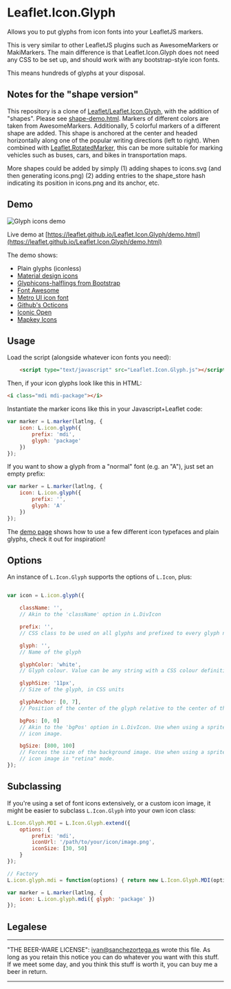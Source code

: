 
# Leaflet.Icon.Glyph

Allows you to put glyphs from icon fonts into your LeafletJS markers.

This is very similar to other LeafletJS plugins such as AwesomeMarkers or
MakiMarkers. The main difference is that Leaflet.Icon.Glyph does not need any
CSS to be set up, and should work with any bootstrap-style icon fonts.

This means hundreds of glyphs at your disposal.

## Notes for the "shape version"

This repository is a clone of
[Leaflet/Leaflet.Icon.Glyph](https://github.com/Leaflet/Leaflet.Icon.Glyph),
with the addition of "shapes". Please see
[shape-demo.html](https://ckhung.github.io/Leaflet.Icon.Glyph/shape-demo.html).
Markers of different colors are taken from AwesomeMarkers.
Additionally, 5 colorful markers of a different shape are added.
This shape is anchored at the center and headed horizontally
along one of the popular writing directions (left to right).
When combined with [Leaflet.RotatedMarker](https://github.com/bbecquet/Leaflet.RotatedMarker),
this can be more suitable for marking vehicles such as
buses, cars, and bikes in transportation maps.

More shapes could be added by simply
(1) adding shapes to icons.svg (and then generating icons.png)
(2) adding entries to the shape\_store hash
indicating its position in icons.png
and its anchor, etc.


## Demo

![Glyph icons demo](https://leaflet.github.io/Leaflet.Icon.Glyph/demo.png)

Live demo at [https://leaflet.github.io/Leaflet.Icon.Glyph/demo.html](https://leaflet.github.io/Leaflet.Icon.Glyph/demo.html)

The demo shows:
* Plain glyphs (iconless)
* <a href='https://materialdesignicons.com/'>Material design icons</a>
* <a href='http://getbootstrap.com/components/#glyphicons'>Glyphicons-halflings from Bootstrap</a>
* <a href='https://fortawesome.github.io/Font-Awesome/'>Font Awesome</a>
* <a href='http://metroui.org.ua/font.html'>Metro UI icon font</a>
* <a href='https://github.com/github/octicons'>Github's Octicons</a>
* <a href='https://github.com/iconic/open-iconic'>Iconic Open</a>
* <a href='https://github.com/mapshakers/mapkeyicons'>Mapkey Icons</a>


## Usage

Load the script (alongside whatever icon fonts you need):

```html
	<script type="text/javascript" src="Leaflet.Icon.Glyph.js"></script>
```

Then, if your icon glyphs look like this in HTML:
```html
<i class="mdi mdi-package"></i>
```

Instantiate the marker icons like this in your Javascript+Leaflet code:

```js
var marker = L.marker(latlng, {
	icon: L.icon.glyph({
		prefix: 'mdi',
		glyph: 'package'
	})
});
```

If you want to show a glyph from a "normal" font (e.g. an "A"), just set an empty prefix:

```js
var marker = L.marker(latlng, {
	icon: L.icon.glyph({
		prefix: '',
		glyph: 'A'
	})
});
```

The [demo page](https://leaflet.github.io/Leaflet.Icon.Glyph/demo.html) shows how to use a few different icon typefaces and plain glyphs, check it out for inspiration!

## Options

An instance of `L.Icon.Glyph` supports the options of `L.Icon`, plus:

```js

var icon = L.icon.glyph({

	className: '',
	// Akin to the 'className' option in L.DivIcon

	prefix: '',
	// CSS class to be used on all glyphs and prefixed to every glyph name

	glyph: '',
	// Name of the glyph

	glyphColor: 'white',
	// Glyph colour. Value can be any string with a CSS colour definition.

	glyphSize: '11px',
	// Size of the glyph, in CSS units

	glyphAnchor: [0, 7],
	// Position of the center of the glyph relative to the center of the icon.

	bgPos: [0, 0]
	// Akin to the 'bgPos' option in L.DivIcon. Use when using a sprite for the
	// icon image.

	bgSize: [800, 100]
	// Forces the size of the background image. Use when using a sprite for the
	// icon image in "retina" mode.
});
```


## Subclassing

If you're using a set of font icons extensively, or a custom icon image, it might
be easier to subclass `L.Icon.Glyph` into your own icon class:

```js
L.Icon.Glyph.MDI = L.Icon.Glyph.extend({
	options: {
		prefix: 'mdi',
		iconUrl: '/path/to/your/icon/image.png',
		iconSize: [30, 50]
	}
});

// Factory
L.icon.glyph.mdi = function(options) { return new L.Icon.Glyph.MDI(options); };

var marker = L.marker(latlng, {
	icon: L.icon.glyph.mdi({ glyph: 'package' })
});
```



## Legalese

----------------------------------------------------------------------------

"THE BEER-WARE LICENSE":
<ivan@sanchezortega.es> wrote this file. As long as you retain this notice you
can do whatever you want with this stuff. If we meet some day, and you think
this stuff is worth it, you can buy me a beer in return.

----------------------------------------------------------------------------

